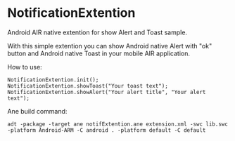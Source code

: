 NotificationExtention
=====================

Android AIR native extention for show Alert and Toast sample.

With this simple extention you can show Android native Alert with "ok" button and Android native Toast in your mobile AIR application.

How to use:

	NotificationExtention.init();
	NotificationExtention.showToast("Your toast text");
	NotificationExtention.showAlert("Your alert title", "Your alert text");
	
	
Ane build command:

	adt -package -target ane notifExtention.ane extension.xml -swc lib.swc -platform Android-ARM -C android . -platform default -C default

